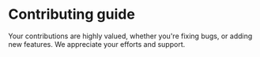 # Contributing guide

Your contributions are highly valued, whether you're fixing bugs, or adding new features. We appreciate your efforts and support.
